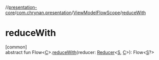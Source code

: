 //[presentation-core](../../../index.md)/[com.chrynan.presentation](../index.md)/[ViewModelFlowScope](index.md)/[reduceWith](reduce-with.md)

# reduceWith

[common]\
abstract fun Flow&lt;[C](index.md)&gt;.[reduceWith](reduce-with.md)(reducer: [Reducer](../-reducer/index.md)&lt;[S](index.md), [C](index.md)&gt;): Flow&lt;[S](index.md)?&gt;
